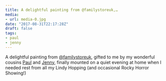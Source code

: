 ```yaml
---
title: A delightful painting from @familystoreuk,…
media:
- url: media-0.jpg
date: "2017-08-31T22:17:28Z"
draft: false
tags:
- paul
- jenny
---
```

A delightful painting from [@familystoreuk](https://instagram.com/familystoreuk), gifted to me by my wonderful cousins [Paul](/tags/paul) and [Jenny](/tags/jenny), finally mounted on a quiet evening at home when I needed rest from all my Lindy Hopping \(and occasional Rocky Horror Showing\!\)
